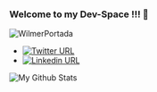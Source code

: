 ### Welcome to my Dev-Space !!! 👋

![WilmerPortada](https://user-images.githubusercontent.com/60499569/163696844-3243882f-ed86-4cf6-bfb7-af858ae138b4.png)

- [![Twitter URL](https://img.shields.io/twitter/url/https/twitter.com/wdiazplus.svg?style=social&label=Follow%20%40wdiazplus)](https://twitter.com/wdiazplus)
- [![Linkedin URL](https://shields.io/badge/linkedin-LinkedIn-blue)](https://www.linkedin.com/in/wdiazplus/)


![My Github Stats](https://github-readme-stats.vercel.app/api?username=wdiazplus&show_icons=true&theme=dark)


